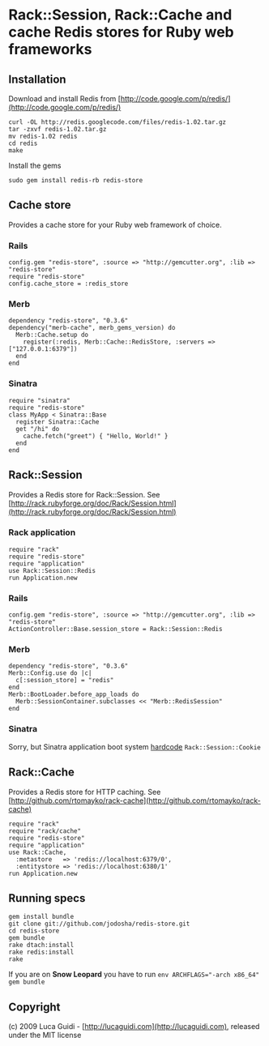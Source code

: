 # Rack::Session, Rack::Cache and cache Redis stores for Ruby web frameworks

## Installation

Download and install Redis from [http://code.google.com/p/redis/](http://code.google.com/p/redis/)

    curl -OL http://redis.googlecode.com/files/redis-1.02.tar.gz
    tar -zxvf redis-1.02.tar.gz
    mv redis-1.02 redis
    cd redis
    make

Install the gems

    sudo gem install redis-rb redis-store

## Cache store

Provides a cache store for your Ruby web framework of choice.

### Rails

    config.gem "redis-store", :source => "http://gemcutter.org", :lib => "redis-store"
    require "redis-store"
    config.cache_store = :redis_store

### Merb

    dependency "redis-store", "0.3.6"
    dependency("merb-cache", merb_gems_version) do
      Merb::Cache.setup do
        register(:redis, Merb::Cache::RedisStore, :servers => ["127.0.0.1:6379"])
      end
    end

### Sinatra

    require "sinatra"
    require "redis-store"
    class MyApp < Sinatra::Base
      register Sinatra::Cache
      get "/hi" do
        cache.fetch("greet") { "Hello, World!" }
      end
    end

## Rack::Session

Provides a Redis store for Rack::Session. See [http://rack.rubyforge.org/doc/Rack/Session.html](http://rack.rubyforge.org/doc/Rack/Session.html)

### Rack application

    require "rack"
    require "redis-store"
    require "application"
    use Rack::Session::Redis
    run Application.new

### Rails

    config.gem "redis-store", :source => "http://gemcutter.org", :lib => "redis-store"
    ActionController::Base.session_store = Rack::Session::Redis

### Merb

    dependency "redis-store", "0.3.6"
    Merb::Config.use do |c|
      c[:session_store] = "redis"
    end
    Merb::BootLoader.before_app_loads do
      Merb::SessionContainer.subclasses << "Merb::RedisSession"
    end

### Sinatra

Sorry, but Sinatra application boot system [hardcode](http://github.com/sinatra/sinatra/blob/0f02bafe86f8dd9bba9ab425468cb1067caa83ff/lib/sinatra/base.rb#L785) `Rack::Session::Cookie`

## Rack::Cache

Provides a Redis store for HTTP caching. See [http://github.com/rtomayko/rack-cache](http://github.com/rtomayko/rack-cache)

    require "rack"
    require "rack/cache"
    require "redis-store"
    require "application"
    use Rack::Cache,
      :metastore   => 'redis://localhost:6379/0',
      :entitystore => 'redis://localhost:6380/1'
    run Application.new

## Running specs

    gem install bundle
    git clone git://github.com/jodosha/redis-store.git
    cd redis-store
    gem bundle
    rake dtach:install
    rake redis:install
    rake

If you are on **Snow Leopard** you have to run `env ARCHFLAGS="-arch x86_64" gem bundle`

## Copyright

(c) 2009 Luca Guidi - [http://lucaguidi.com](http://lucaguidi.com), released under the MIT license
